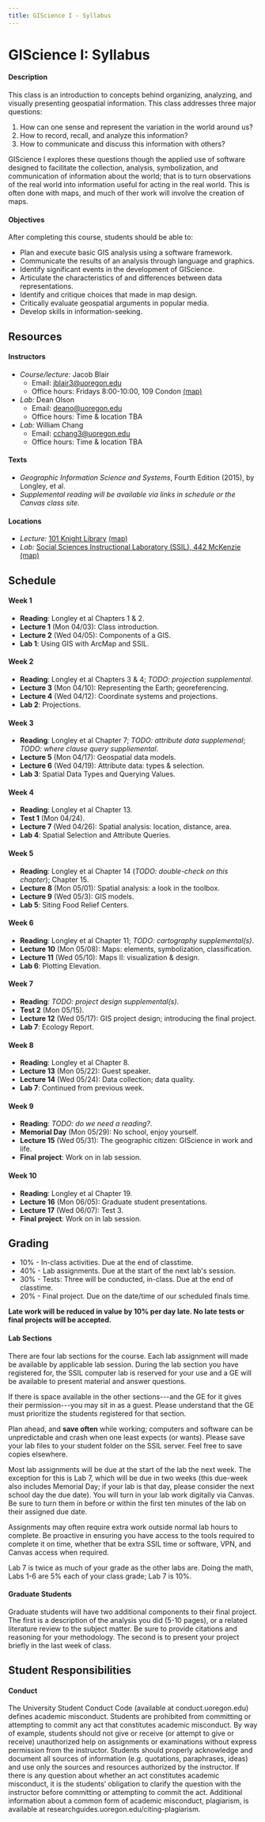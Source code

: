 ```yaml
---
title: GIScience I - Syllabus
---
```

# GIScience I: Syllabus

#### Description

This class is an introduction to concepts behind organizing, analyzing, and visually presenting geospatial information. This class addresses three major questions:
1. How can one sense and represent the variation in the world around us?
2. How to record, recall, and analyze this information?
3. How to communicate and discuss this information with others?

GIScience I explores these questions though the applied use of software designed to facilitate the collection, analysis, symbolization, and communication of information about the world; that is to turn observations of the real world into information useful for acting in the real world. This is often done with maps, and much of ther work will involve the creation of maps.

#### Objectives

After completing this course, students should be able to:

* Plan and execute basic GIS analysis using a software framework.
* Communicate the results of an analysis through language and graphics.
* Identify significant events in the development of GIScience.
* Articulate the characteristics of and differences between data representations.
* Identify and critique choices that made in map design.
* Critically evaluate geospatial arguments in popular media.
* Develop skills in information-seeking.


## Resources

#### Instructors

* *Course/lecture:* Jacob Blair
    - Email: jblair3@uoregon.edu
    - Office hours: Fridays 8:00-10:00, 109 Condon [(map)](https://map.uoregon.edu/99b67d6a9)
* *Lab:* Dean Olson
    - Email: deano@uoregon.edu
    - Office hours: Time & location TBA
* *Lab:* William Chang
    - Email: cchang3@uoregon.edu
    - Office hours: Time & location TBA

#### Texts

* *Geographic Information Science and Systems*, Fourth Edition (2015), by Longley, et al.
* *Supplemental reading will be available via links in schedule or the Canvas class site.*

#### Locations

* *Lecture:* [101 Knight Library](https://library.uoregon.edu/classrooms/101LIB) [(map)](https://map.uoregon.edu/5980f3a0b)
* *Lab:* [Social Sciences Instructional Laboratory (SSIL), 442 McKenzie](https://ssil.uoregon.edu/) [(map)](https://map.uoregon.edu/e11e8713c)


## Schedule

#### Week 1

* **Reading**: Longley et al Chapters 1 & 2.
* **Lecture 1** (Mon 04/03): Class introduction.
* **Lecture 2** (Wed 04/05): Components of a GIS.
* **Lab 1**: Using GIS with ArcMap and SSIL.

#### Week 2

* **Reading**: Longley et al Chapters 3 & 4; *TODO: projection supplemental*.
* **Lecture 3** (Mon 04/10): Representing the Earth; georeferencing.
* **Lecture 4** (Wed 04/12): Coordinate systems and projections.
* **Lab 2**: Projections.

#### Week 3

* **Reading**: Longley et al Chapter 7; *TODO: attribute data supplemenal*; *TODO: where clause query suppliemental*.
* **Lecture 5** (Mon 04/17): Geospatial data models.
* **Lecture 6** (Wed 04/19): Attribute data: types & selection.
* **Lab 3**: Spatial Data Types and Querying Values.

#### Week 4

* **Reading**: Longley et al Chapter 13.
* **Test 1** (Mon 04/24).
* **Lecture 7** (Wed 04/26): Spatial analysis: location, distance, area.
* **Lab 4**: Spatial Selection and Attribute Queries.

#### Week 5

* **Reading**: Longley et al Chapter 14 (*TODO: double-check on this chapter*); Chapter 15.
* **Lecture 8** (Mon 05/01): Spatial analysis: a look in the toolbox.
* **Lecture 9** (Wed 05/3): GIS models.
* **Lab 5**: Siting Food Relief Centers.

#### Week 6

* **Reading**: Longley et al Chapter 11; *TODO: cartography supplemental(s)*.
* **Lecture 10** (Mon 05/08): Maps: elements, symbolization, classification.
* **Lecture 11** (Wed 05/10): Maps II: visualization & design.
* **Lab 6**: Plotting Elevation.

#### Week 7

* **Reading**: *TODO: project design supplemental(s)*.
* **Test 2** (Mon 05/15).
* **Lecture 12** (Wed 05/17): GIS project design; introducing the final project.
* **Lab 7**: Ecology Report.

#### Week 8

* **Reading**: Longley et al Chapter 8.
* **Lecture 13** (Mon 05/22): Guest speaker.
* **Lecture 14** (Wed 05/24): Data collection; data quality.
* **Lab 7**: Continued from previous week.

#### Week 9

* **Reading**: *TODO: do we need a reading?*.
* **Memorial Day** (Mon 05/29): No school, enjoy yourself.
* **Lecture 15** (Wed 05/31): The geographic citizen: GIScience in work and life.
* **Final project**: Work on in lab session.

#### Week 10

* **Reading**: Longley et al Chapter 19.
* **Lecture 16** (Mon 06/05): Graduate student presentations.
* **Lecture 17** (Wed 06/07): Test 3.
* **Final project**: Work on in lab session.


## Grading

* 10% - In-class activities. Due at the end of classtime.
* 40% - Lab assignments. Due at the start of the next lab's session.
* 30% - Tests: Three will be conducted, in-class. Due at the end of classtime.
* 20% - Final project. Due on the date/time of our scheduled finals time.

**Late work will be reduced in value by 10% per day late. No late tests or final projects will be accepted.**

#### Lab Sections

There are four lab sections for the course. Each lab assignment will made be available by applicable lab session. During the lab section you have registered for, the SSIL computer lab is reserved for your use and a GE will be available to present material and answer questions.

If there is space available in the other sections---and the GE for it gives their permission---you may sit in as a guest. Please understand that the GE must prioritize the students registered for that section.

Plan ahead, and **save often** while working; computers and software can be unpredictable and crash when one least expects (or wants). Please save your lab files to your student folder on the SSIL server. Feel free to save copies elsewhere.

Most lab assignments will be due at the start of the lab the next week. The exception for this is Lab 7, which will be due in two weeks (this due-week also includes Memorial Day; if your lab is that day, please consider the next school day the due date). You will turn in your lab work digitally via Canvas. Be sure to turn them in before or within the first ten minutes of the lab on their assigned due date.

Assignments may often require extra work outside normal lab hours to complete. Be proactive in ensuring you have access to the tools required to complete it on time, whether that be extra SSIL time or software, VPN, and Canvas access when required.

Lab 7 is twice as much of your grade as the other labs are. Doing the math, Labs 1-6 are 5% each of your class grade; Lab 7 is 10%.

#### Graduate Students

Graduate students will have two additional components to their final project. The first is a description of the analysis you did (5-10 pages), or a related literature review to the subject matter. Be sure to provide citations and reasoning for your methodology. The second is to present your project briefly in the last week of class.


## Student Responsibilities

#### Conduct

The University Student Conduct Code (available at conduct.uoregon.edu) defines academic misconduct. Students are prohibited from committing or attempting to commit any act that constitutes academic misconduct. By way of example, students should not give or receive (or attempt to give or receive) unauthorized help on assignments or examinations without express permission from the instructor. Students should properly acknowledge and document all sources of information (e.g. quotations, paraphrases, ideas) and use only the sources and resources authorized by the instructor. If there is any question about whether an act constitutes academic misconduct, it is the students’ obligation to clarify the question with the instructor before committing or attempting to commit the act. Additional information about a common form of academic misconduct, plagiarism, is available at researchguides.uoregon.edu/citing-plagiarism.  
